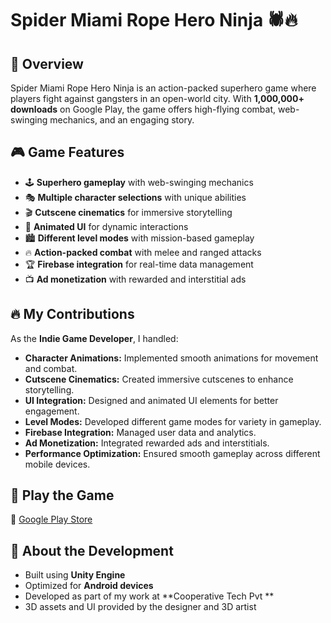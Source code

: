 # Spider Miami Rope Hero Ninja 🕷🔥

## 📌 Overview
Spider Miami Rope Hero Ninja is an action-packed superhero game where players fight against gangsters in an open-world city. With **1,000,000+ downloads** on Google Play, the game offers high-flying combat, web-swinging mechanics, and an engaging story.

## 🎮 Game Features
- 🕹 **Superhero gameplay** with web-swinging mechanics
- 🎭 **Multiple character selections** with unique abilities
- 🎬 **Cutscene cinematics** for immersive storytelling
- 📱 **Animated UI** for dynamic interactions
- 🏙 **Different level modes** with mission-based gameplay
- 🔥 **Action-packed combat** with melee and ranged attacks
- 🏆 **Firebase integration** for real-time data management
- 📺 **Ad monetization** with rewarded and interstitial ads

## 🔥 My Contributions
As the **Indie Game Developer**, I handled:
- **Character Animations:** Implemented smooth animations for movement and combat.
- **Cutscene Cinematics:** Created immersive cutscenes to enhance storytelling.
- **UI Integration:** Designed and animated UI elements for better engagement.
- **Level Modes:** Developed different game modes for variety in gameplay.
- **Firebase Integration:** Managed user data and analytics.
- **Ad Monetization:** Integrated rewarded ads and interstitials.
- **Performance Optimization:** Ensured smooth gameplay across different mobile devices.

## 📲 Play the Game
🔗 [Google Play Store](https://play.google.com/store/apps/details?id=com.zams.miami.spider.gangster.hero.man)



## 📜 About the Development
- Built using **Unity Engine**
- Optimized for **Android devices**
- Developed as part of my work at **Cooperative Tech Pvt **
- 3D assets and UI provided by the designer and 3D artist


